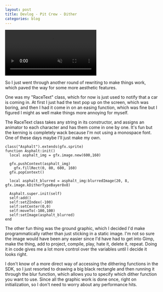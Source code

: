 ```yaml
---
layout: post
title: Devlog - Pit Crew - Dither
categories: blog
---
```


<video autoplay loop muted playsinline>
    <source src="/assets/dither.webm" type="video/webm">
</video>

So I just went through another round of rewriting to make things work, which paved the way for some more aesthetic features.

One was my "RaceText" class, which for now is just used to notify that a car is coming in.  At first I just had the text pop up on the screen, which was boring, and then I had it come in on an easing function, which was fine but I figured I might as well make things more annoying for myself.

The RaceText class takes any string in its constructor, and assigns an animator to each character and has them come in one by one.  It's fun but the kerning is completely wack because I'm not using a monospace font.  One of these days maybe I'll just make my own.


```
class("Asphalt").extends(gfx.sprite)
function Asphalt:init()
  local asphalt_img = gfx.image.new(600,160)

  gfx.pushContext(asphalt_img)
    gfx.fillRect(0, 80, 600, 160)
  gfx.popContext()

  local asphalt_blurred = asphalt_img:blurredImage(20, 8, gfx.image.kDitherTypeBayer8x8)

  Asphalt.super.init(self)
  self:add()
  self:setZIndex(-100)
  self:setCenter(0,0)
  self:moveTo(-100,100)
  self:setImage(asphalt_blurred)
end
```

The other fun thing was the ground graphic, which I decided I'd make programmatically rather than just sticking in a static image.  I'm not so sure the image would have been any easier since I'd have had to get into Gimp, make the thing, add to project, compile, play, hate it, delete it, repeat.  Doing it in code gives me a lot more control over the variables until I decide it looks right.

I don't know of a more direct way of accessing the dithering functions in the SDK, so I just resorted to drawing a big black rectangle and then running it through the blur function, which allows you to specify which dither function you want to use.  Since all the graphic work is done once, right on initialization, so I don't need to worry about any performance hits.



